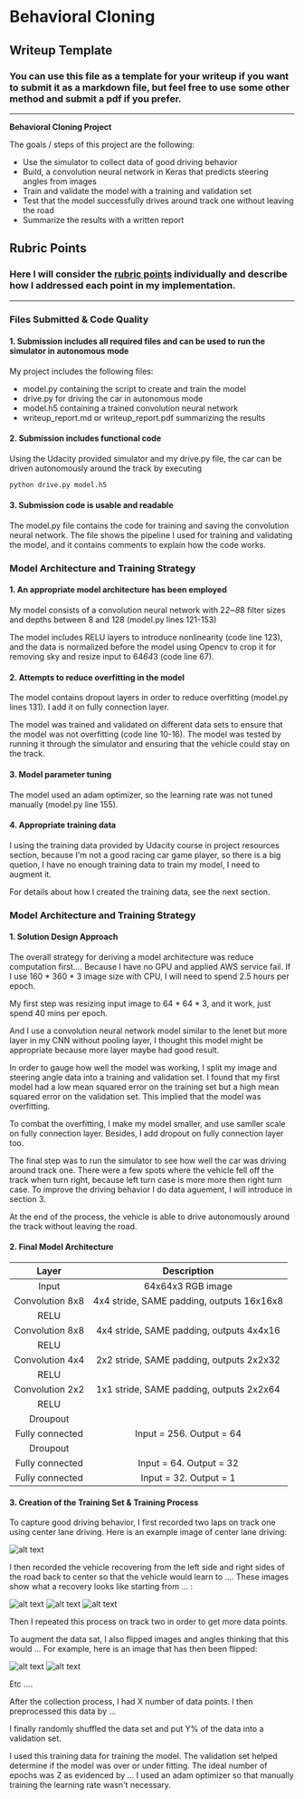 # **Behavioral Cloning** 

## Writeup Template

### You can use this file as a template for your writeup if you want to submit it as a markdown file, but feel free to use some other method and submit a pdf if you prefer.

---

**Behavioral Cloning Project**

The goals / steps of this project are the following:
* Use the simulator to collect data of good driving behavior
* Build, a convolution neural network in Keras that predicts steering angles from images
* Train and validate the model with a training and validation set
* Test that the model successfully drives around track one without leaving the road
* Summarize the results with a written report


[//]: # (Image References)

[image1]: ./examples/placeholder.png "Model Visualization"
[image2]: ./examples/placeholder.png "Grayscaling"
[image3]: ./examples/placeholder_small.png "Recovery Image"
[image4]: ./examples/placeholder_small.png "Recovery Image"
[image5]: ./examples/placeholder_small.png "Recovery Image"
[image6]: ./examples/placeholder_small.png "Normal Image"
[image7]: ./examples/placeholder_small.png "Flipped Image"

## Rubric Points
### Here I will consider the [rubric points](https://review.udacity.com/#!/rubrics/432/view) individually and describe how I addressed each point in my implementation.  

---
### Files Submitted & Code Quality

#### 1. Submission includes all required files and can be used to run the simulator in autonomous mode

My project includes the following files:
* model.py containing the script to create and train the model
* drive.py for driving the car in autonomous mode
* model.h5 containing a trained convolution neural network 
* writeup_report.md or writeup_report.pdf summarizing the results

#### 2. Submission includes functional code
Using the Udacity provided simulator and my drive.py file, the car can be driven autonomously around the track by executing 
```sh
python drive.py model.h5
```

#### 3. Submission code is usable and readable

The model.py file contains the code for training and saving the convolution neural network. The file shows the pipeline I used for training and validating the model, and it contains comments to explain how the code works.

### Model Architecture and Training Strategy

#### 1. An appropriate model architecture has been employed

My model consists of a convolution neural network with 2*2~8*8 filter sizes and depths between 8 and 128 (model.py lines 121-153) 

The model includes RELU layers to introduce nonlinearity (code line 123), and the data is normalized before the model using Opencv to crop it for removing sky and resize input to 64*64*3 (code line 67). 

#### 2. Attempts to reduce overfitting in the model

The model contains dropout layers in order to reduce overfitting (model.py lines 131). I add it on fully connection layer. 

The model was trained and validated on different data sets to ensure that the model was not overfitting (code line 10-16). The model was tested by running it through the simulator and ensuring that the vehicle could stay on the track.

#### 3. Model parameter tuning

The model used an adam optimizer, so the learning rate was not tuned manually (model.py line 155).

#### 4. Appropriate training data

I using the training data provided by Udacity course in project resources section, because I'm not a good racing car game player, so there is a big quetion, I have no enough training data to train my model, I need to augment it.

For details about how I created the training data, see the next section. 

### Model Architecture and Training Strategy

#### 1. Solution Design Approach

The overall strategy for deriving a model architecture was reduce computation first....
Because I have no GPU and applied AWS service fail.
If I use 160 * 360 * 3 image size with CPU, I will need to spend 2.5 hours per epoch.

My first step was resizing input image to 64 * 64 * 3, and it work, just spend 40 mins per epoch. 

And I use a convolution neural network model similar to the lenet but more layer in my CNN without pooling layer, I thought this model might be appropriate because more layer maybe had good result. 

In order to gauge how well the model was working, I split my image and steering angle data into a training and validation set. I found that my first model had a low mean squared error on the training set but a high mean squared error on the validation set. This implied that the model was overfitting. 

To combat the overfitting, I make my model smaller, and use samller scale on fully connection layer. Besides, I add dropout on fully connection layer too. 

The final step was to run the simulator to see how well the car was driving around track one. There were a few spots where the vehicle fell off the track when turn right, because left turn case is more more then right turn case. To improve the driving behavior I do data aguement,  I will introduce in section 3.

At the end of the process, the vehicle is able to drive autonomously around the track without leaving the road.

#### 2. Final Model Architecture


| Layer         		|     Description	        					| 
|:---------------------:|:---------------------------------------------:| 
| Input         		| 64x64x3 RGB image   							| 
| Convolution 8x8     	| 4x4 stride, SAME padding, outputs 16x16x8 	|
| RELU					|												|
| Convolution 8x8	    | 4x4 stride, SAME padding, outputs 4x4x16 |
| RELU					|												|
| Convolution 4x4	    | 2x2 stride, SAME padding, outputs 2x2x32 |
| RELU					|												|
| Convolution 2x2	    | 1x1 stride, SAME padding, outputs 2x2x64 |
| RELU					|												|
| Droupout					|												|
| Fully connected		| Input = 256. Output = 64 |
| Droupout					|												|
| Fully connected		| Input = 64. Output = 32 |
| Fully connected		| Input = 32. Output = 1 |

#### 3. Creation of the Training Set & Training Process

To capture good driving behavior, I first recorded two laps on track one using center lane driving. Here is an example image of center lane driving:

![alt text][image2]

I then recorded the vehicle recovering from the left side and right sides of the road back to center so that the vehicle would learn to .... These images show what a recovery looks like starting from ... :

![alt text][image3]
![alt text][image4]
![alt text][image5]

Then I repeated this process on track two in order to get more data points.

To augment the data sat, I also flipped images and angles thinking that this would ... For example, here is an image that has then been flipped:

![alt text][image6]
![alt text][image7]

Etc ....

After the collection process, I had X number of data points. I then preprocessed this data by ...


I finally randomly shuffled the data set and put Y% of the data into a validation set. 

I used this training data for training the model. The validation set helped determine if the model was over or under fitting. The ideal number of epochs was Z as evidenced by ... I used an adam optimizer so that manually training the learning rate wasn't necessary.
